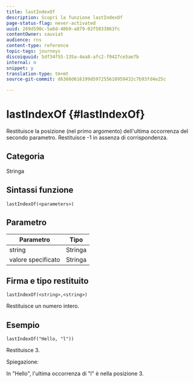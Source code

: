 ```yaml
---
title: lastIndexOf
description: Scopri la funzione lastIndexOf
page-status-flag: never-activated
uuid: 269d590c-5a6d-40b9-a879-02f5033863fc
contentOwner: sauviat
audience: rns
content-type: reference
topic-tags: journeys
discoiquuid: 5df34f55-135a-4ea8-afc2-f9427ce5ae7b
internal: n
snippet: y
translation-type: tm+mt
source-git-commit: d6360d616199d597255610959432c7b93fd4e25c

---
```



# lastIndexOf {#lastIndexOf}

Restituisce la posizione (nel primo argomento) dell&#39;ultima occorrenza del secondo parametro. Restituisce -1 in assenza di corrispondenza.

## Categoria

Stringa

## Sintassi funzione

`lastIndexOf(<parameters>)`

## Parametro

| Parametro | Tipo |
|-----------|------------------|
| string | Stringa |
| valore specificato | Stringa |

## Firma e tipo restituito

`lastIndexOf(<string>,<string>)`

Restituisce un numero intero.

## Esempio

`lastIndexOf("Hello, "l"))`

Restituisce 3.

Spiegazione:

In &quot;Hello&quot;, l&#39;ultima occorrenza di &quot;l&quot; è nella posizione 3.
